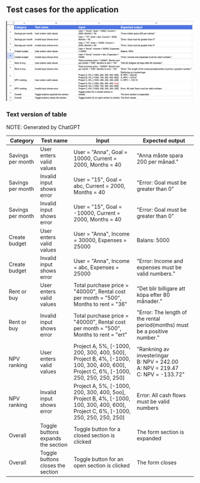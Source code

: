 ## Test cases for the application

![Test cases](image.png)

### Text version of table
NOTE: Generated by ChatGPT

| **Category** | **Test name** | **Input** | **Expected output** |
|---|---|---|---|
| Savings per month | User enters valid values | User = "Anna", Goal = 10000, Current = 2000, Months = 40 | "Anna måste spara 200 per månad." |
| Savings per month | Invalid input shows error | User = "15", Goal = abc, Current = 2000, Months = 40 | "Error: Goal must be greater than 0" |
| Savings per month | Invalid input shows error | User = "15", Goal = -10000, Current = 2000, Months = 40 | "Error: Goal must be greater than 0" |
| Create budget | User enters valid values | User = "Anna", Income = 30000, Expenses = 25000 | Balans: 5000 |
| Create budget | Invalid input shows error | User = "Anna", Income = abc, Expenses = 25000 | "Error: Income and expenses must be valid numbers." |
| Rent or buy | User enters valid values | Total purchase price = "40000", Rental cost per month = "500", Months to rent = "36" | "Det blir billigare att köpa efter 80 månader." |
| Rent or buy | Invalid input shows error | Total purchase price = "40000", Rental cost per month = "500", Months to rent = "ert" | "Error: The length of the rental period(months) must be a positive number." |
| NPV ranking | User enters valid values | Project A, 5%, [-1000, 200, 300, 400, 500], Project B, 4%, [-1000, 100, 300, 400, 600], Project C, 6%, [-1000, 250, 250, 250, 250] | "Rankning av investeringar<br>B: NPV = 242.00<br>A: NPV = 219.47<br>C: NPV = -133.72" |
| NPV ranking | Invalid input shows error | Project A, 5%, [-1000, 200, 300, 400, 5oo], Project B, 4%, [-1000, 100, 300, 400, 600], Project C, 6%, [-1000, 250, 250, 250, 250] | Error: All cash flows must be valid numbers |
| Overall | Toggle buttons expands the section | Toggle button for a closed section is clicked | The form section is expanded |
| Overall | Toggle buttons closes the section | Toggle button for an open section is clicked | The form closes |



